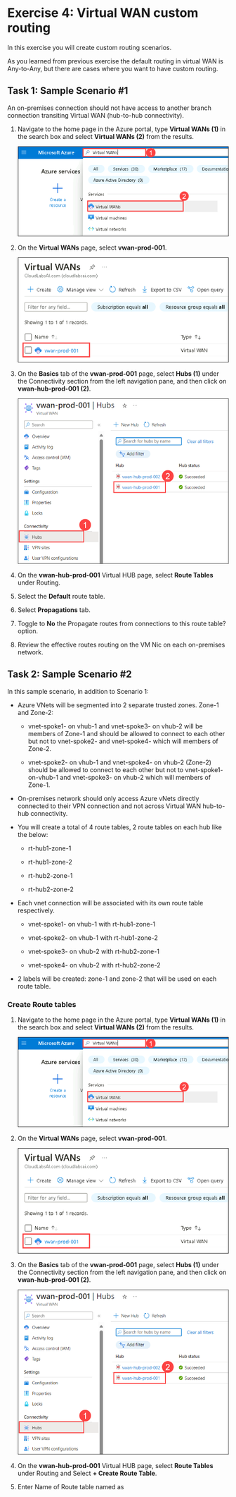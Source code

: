 # Exercise 4: Virtual WAN custom routing

In this exercise you will create custom routing scenarios. 

As you learned from previous exercise the default routing in virtual WAN is Any-to-Any, but there are cases where you want to have custom routing.

## Task 1: Sample Scenario #1  

An on-premises connection should not have access to another branch connection transiting Virtual WAN (hub-to-hub connectivity).

1. Navigate to the home page in the Azure portal, type **Virtual WANs (1)** in the search box and select **Virtual WANs (2)** from the results.

    ![](media/11.png)

1. On the **Virtual WANs** page, select **vwan-prod-001**.

   ![](media/12.png)

1. On the **Basics** tab of the **vwan-prod-001** page, select **Hubs (1)** under the Connectivity section from the left navigation pane, and then click on **vwan-hub-prod-001 (2)**.

    ![](media/117.png)

1. On the **vwan-hub-prod-001** Virtual HUB page, select **Route Tables** under Routing.

1. Select the **Default** route table.

1. Select **Propagations** tab.

1. Toggle to **No** the Propagate routes from connections to this route table? option. 

1. Review the effective routes routing on the VM Nic on each on-premises network.


## Task 2: Sample Scenario #2

In this sample scenario, in addition to Scenario 1: 

- Azure VNets will be segmented into 2 separate trusted zones. Zone-1 and Zone-2: 

    - vnet-spoke1-<inject key="DeploymentID" enableCopy="false"/> on vhub-1 and vnet-spoke3-<inject key="DeploymentID" enableCopy="false"/> on vhub-2 will be members of Zone-1 and should be allowed to connect to each other but not to vnet-spoke2-<inject key="DeploymentID" enableCopy="false"/> and vnet-spoke4-<inject key="DeploymentID" enableCopy="false"/> which will members of Zone-2.

    - vnet-spoke2-<inject key="DeploymentID" enableCopy="false"/> on vhub-1 and vnet-spoke4-<inject key="DeploymentID" enableCopy="false"/> on vhub-2 (Zone-2) should be allowed to connect to each other but not to vnet-spoke1-<inject key="DeploymentID" enableCopy="false"/> on-vhub-1 and vnet-spoke3-<inject key="DeploymentID" enableCopy="false"/> on vhub-2 which will members of Zone-1.

- On-premises network should only access Azure vNets directly connected to their VPN connection and not across Virtual WAN hub-to-hub connectivity. 

- You will create a total of 4 route tables, 2 route tables on each hub like the below: 

   - rt-hub1-zone-1 

   - rt-hub1-zone-2 

   - rt-hub2-zone-1 

   - rt-hub2-zone-2 

- Each vnet connection will be associated with its own route table respectively. 

    - vnet-spoke1-<inject key="DeploymentID" enableCopy="false"/> on vhub-1 with rt-hub1-zone-1

    - vnet-spoke2-<inject key="DeploymentID" enableCopy="false"/> on vhub-1 with rt-hub1-zone-2 

    - vnet-spoke3-<inject key="DeploymentID" enableCopy="false"/> on vhub-2 with rt-hub2-zone-1 

    - vnet-spoke4-<inject key="DeploymentID" enableCopy="false"/> on vhub-2 with rt-hub2-zone-2

- 2 labels will be created: zone-1 and zone-2 that will be used on each route table.

### Create Route tables

1. Navigate to the home page in the Azure portal, type **Virtual WANs (1)** in the search box and select **Virtual WANs (2)** from the results.

    ![](media/11.png)

1. On the **Virtual WANs** page, select **vwan-prod-001**.

   ![](media/12.png)

1. On the **Basics** tab of the **vwan-prod-001** page, select **Hubs (1)** under the Connectivity section from the left navigation pane, and then click on **vwan-hub-prod-001 (2)**.

    ![](media/117.png)

1. On the **vwan-hub-prod-001** Virtual HUB page, select **Route Tables** under Routing and Select **+ Create Route Table**.


1. Enter Name of Route table named as 


